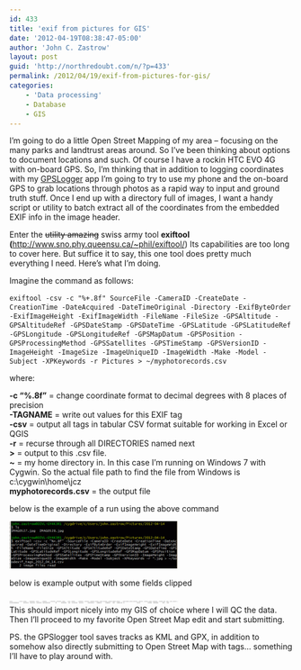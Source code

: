 ```yaml
---
id: 433
title: 'exif from pictures for GIS'
date: '2012-04-19T08:38:47-05:00'
author: 'John C. Zastrow'
layout: post
guid: 'http://northredoubt.com/n/?p=433'
permalink: /2012/04/19/exif-from-pictures-for-gis/
categories:
    - 'Data processing'
    - Database
    - GIS
---
```


I’m going to do a little Open Street Mapping of my area – focusing on the many parks and landtrust areas around. So I’ve been thinking about options to document locations and such. Of course I have a rockin HTC EVO 4G with on-board GPS. So, I’m thinking that in addition to logging coordinates with my [GPSLogger](https://play.google.com/store/apps/details?id=com.mendhak.gpslogger&hl=en) app I’m going to try to use my phone and the on-board GPS to grab locations through photos as a rapid way to input and ground truth stuff. Once I end up with a directory full of images, I want a handy script or utility to batch extract all of the coordinates from the embedded EXIF info in the image header.

Enter the <del>utility amazing</del> swiss army tool **exiftool (**<http://www.sno.phy.queensu.ca/~phil/exiftool/>) Its capabilities are too long to cover here. But suffice it to say, this one tool does pretty much everything I need. Here’s what I’m doing.

Imagine the command as follows:

```
exiftool -csv -c "%+.8f" SourceFile -CameraID -CreateDate -CreationTime -DateAcquired -DateTimeOriginal -Directory -ExifByteOrder -ExifImageHeight -ExifImageWidth -FileName -FileSize -GPSAltitude -GPSAltitudeRef -GPSDateStamp -GPSDateTime -GPSLatitude -GPSLatitudeRef -GPSLongitude -GPSLongitudeRef -GPSMapDatum -GPSPosition -GPSProcessingMethod -GPSSatellites -GPSTimeStamp -GPSVersionID -ImageHeight -ImageSize -ImageUniqueID -ImageWidth -Make -Model -Subject -XPKeywords -r Pictures > ~/myphotorecords.csv
```

where:

**-c “%.8f”** = change coordinate format to decimal degrees with 8 places of precision  
**-TAGNAME** = write out values for this EXIF tag  
**-csv** = output all tags in tabular CSV format suitable for working in Excel or QGIS  
**-r** = recurse through all DIRECTORIES named next  
**&gt;** = output to this .csv file.  
**~** = my home directory in. In this case I’m running on Windows 7 with Cygwin. So the actual file path to find the file from Windows is c:\\cygwin\\home\\jcz  
**myphotorecords.csv** = the output file

below is the example of a run using the above command

[![](https://raw.githubusercontent.com/johnzastrow/johnzastrow.github.io/master/assets/uploads/2012/04/cygwin_exiftool-300x84.gif "cygwin_exiftool")](https://raw.githubusercontent.com/johnzastrow/johnzastrow.github.io/master/assets/uploads/2012/04/cygwin_exiftool.gif)

below is example output with some fields clipped

[![](https://raw.githubusercontent.com/johnzastrow/johnzastrow.github.io/master/assets/uploads/2012/04/example_exiftool_output-300x4.gif "example_exiftool_output")](https://raw.githubusercontent.com/johnzastrow/johnzastrow.github.io/master/assets/uploads/2012/04/example_exiftool_output.gif)  
This should import nicely into my GIS of choice where I will QC the data. Then I’ll proceed to my favorite Open Street Map edit and start submitting.

PS. the GPSlogger tool saves tracks as KML and GPX, in addition to somehow also directly submitting to Open Street Map with tags… something I’ll have to play around with.